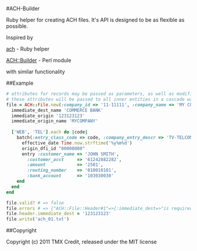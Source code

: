 #ACH-Builder

Ruby helper for creating ACH files. It's API is designed to be as flexible as possible.

Inspired by

[ach](http://github.com/jm81/ach) - Ruby helper

[ACH::Builder](http://github.com/camerb/ACH-Builder) - Perl module

with similar functionality

##Example

```ruby
# attributes for records may be passed as parameters, as well as modified in block
# these attributes will be passed to all inner entities in a cascade way, if required
file = ACH::File.new(:company_id => '11-11111', :company_name => 'MY COMPANY') do
  immediate_dest_name 'COMMERCE BANK'
  immediate_origin '123123123'
  immediate_origin_name 'MYCOMPANY'
    
  ['WEB', 'TEL'].each do |code|
    batch(:entry_class_code => code, :company_entry_descr => 'TV-TELCOM') do
      effective_date Time.now.strftime('%y%m%d')
      origin_dfi_id "00000000"
      entry :customer_name => 'JOHN SMITH',
        :customer_acct     => '61242882282',
        :amount            => '2501',
        :routing_number    => '010010101',
        :bank_account      => '103030030'
    end
  end
end

file.valid? # => false
file.errors # => {"ACH::File::Header#1"=>{:immediate_dest=>"is required"}}
file.header.immediate_dest = '123123123'
file.write('ach_01.txt')
```

##Copyright

Copyright (c) 2011 TMX Credit, released under the MIT license
